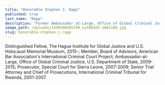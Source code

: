 ```yaml
---
title: "Honorable Stephen J. Rapp"
published: true
last_name: "Rapp"
description: "Former Ambassador at-Large, Office of Global Criminal Justice, U.S. Department of State"
image_path: /uploads/1449596585749_vyt00165-168x168.jpg
slug: honorable-stephen-j-rapp
---
```


Distinguished Fellow, The Hague Institute for Global Justice and U.S. Holocaust Memorial Museum, 2015-; Member, Board of Advisors, American Bar Association's International Criminal Court Project; Ambassador-at-Large, Office of Global Criminal Justice, U.S. Department of State, 2009-2015; Prosecutor, Special Court for Sierra Leone, 2007-2009; Senior Trial Attorney and Chief of Prosecutions, International Criminal Tribunal for Rwanda, 2001-2007.

